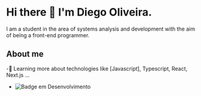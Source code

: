   # Hi there 👋 I'm Diego Oliveira.
  I am a student in the area of ​​systems analysis and development with the aim of being a front-end programmer.
  ## About me
  -🌱 Learning more about technologies like [Javascript], Typescript, React, Next.js ...
  - ![Badge em Desenvolvimento](http://img.shields.io/static/v1?label=LINGUAGEM&message=JAVASCRIPT&color=GREEN&style=for-the-badge)
  
<!--
**DiegoFernands/DiegoFernands** is a ✨ _special_ ✨ repository because its `README.md` (this file) appears on your GitHub profile.

Here are some ideas to get you started:

- 🔭 I’m currently working on ...
- 🌱 I’m currently learning ...
- 👯 I’m looking to collaborate on ...
- 🤔 I’m looking for help with ...
- 💬 Ask me about ...
- 📫 How to reach me: ...
- 😄 Pronouns: ...
- ⚡ Fun fact: ...
-->
